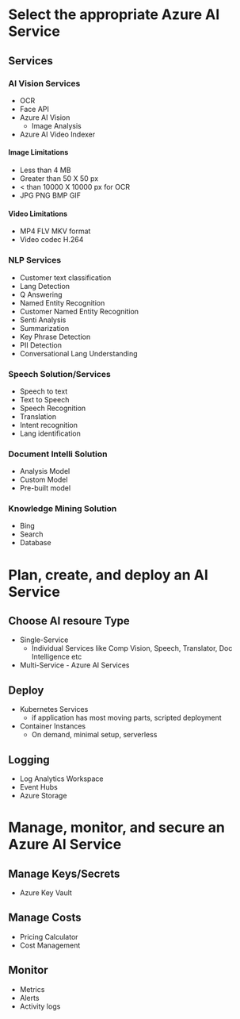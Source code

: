# Select the appropriate Azure AI Service

## Services

### AI Vision Services
* OCR
* Face API
* Azure AI Vision
   - Image Analysis
* Azure AI Video Indexer

#### Image Limitations
* Less than 4 MB
* Greater than 50 X 50 px
* < than 10000 X 10000 px for OCR
* JPG PNG BMP GIF

#### Video Limitations
* MP4 FLV MKV format
* Video codec H.264

### NLP Services
* Customer text classification
* Lang Detection
* Q Answering
* Named Entity Recognition
* Customer Named Entity Recognition
* Senti Analysis
* Summarization
* Key Phrase Detection
* PII Detection
* Conversational Lang Understanding

### Speech Solution/Services
* Speech to text
* Text to Speech
* Speech Recognition
* Translation
* Intent recognition
* Lang identification

### Document Intelli Solution
* Analysis Model
* Custom Model
* Pre-built model

### Knowledge Mining Solution
  * Bing
  * Search
  * Database

# Plan, create, and deploy an AI Service

## Choose AI resoure Type
* Single-Service
     - Individual Services like Comp Vision, Speech, Translator, Doc Intelligence etc
* Multi-Service - Azure AI Services

## Deploy
* Kubernetes Services
  - if application has most moving parts, scripted deployment 
* Container Instances
  - On demand, minimal setup, serverless

## Logging
* Log Analytics Workspace
* Event Hubs
* Azure Storage

# Manage, monitor, and secure an Azure AI Service

## Manage Keys/Secrets
* Azure Key Vault

## Manage Costs
* Pricing Calculator
* Cost Management

## Monitor
* Metrics
* Alerts
* Activity logs

